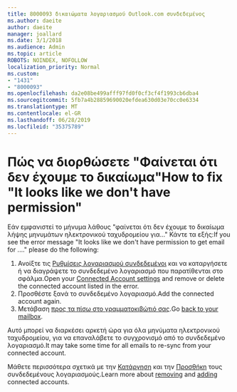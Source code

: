 ```yaml
---
title: 8000093 δικαιώματα λογαριασμού Outlook.com συνδεδεμένος
ms.author: daeite
author: daeite
manager: joallard
ms.date: 3/1/2018
ms.audience: Admin
ms.topic: article
ROBOTS: NOINDEX, NOFOLLOW
localization_priority: Normal
ms.custom:
- "1431"
- "8000093"
ms.openlocfilehash: da2e08be499afff97fd0f0cf3cf4f1993cb6dba4
ms.sourcegitcommit: 5fb7a4b28859690020efdea630d03e70cc0e6334
ms.translationtype: MT
ms.contentlocale: el-GR
ms.lasthandoff: 06/28/2019
ms.locfileid: "35375789"
---
```

# <a name="how-to-fix-it-looks-like-we-dont-have-permission"></a><span data-ttu-id="199e9-102">Πώς να διορθώσετε "Φαίνεται ότι δεν έχουμε το δικαίωμα"</span><span class="sxs-lookup"><span data-stu-id="199e9-102">How to fix "It looks like we don't have permission"</span></span>

<span data-ttu-id="199e9-103">Εάν εμφανιστεί το μήνυμα λάθους "φαίνεται ότι δεν έχουμε το δικαίωμα λήψης μηνυμάτων ηλεκτρονικού ταχυδρομείου για..." Κάντε τα εξής:</span><span class="sxs-lookup"><span data-stu-id="199e9-103">If you see the error message "It looks like we don't have permission to get email for ...." please do the following:</span></span>

1. <span data-ttu-id="199e9-104">Ανοίξτε τις [Ρυθμίσεις λογαριασμού συνδεδεμένοι](https://outlook.live.com/mail/options/mail/accounts) και να καταργήσετε ή να διαγράψετε το συνδεδεμένο λογαριασμό που παρατίθενται στο σφάλμα.</span><span class="sxs-lookup"><span data-stu-id="199e9-104">Open your [Connected Account settings](https://outlook.live.com/mail/options/mail/accounts) and remove or delete the connected account listed in the error.</span></span>
2. <span data-ttu-id="199e9-105">Προσθέστε ξανά το συνδεδεμένο λογαριασμό.</span><span class="sxs-lookup"><span data-stu-id="199e9-105">Add the connected account again.</span></span>
3. <span data-ttu-id="199e9-106">Μετάβαση [προς τα πίσω στο γραμματοκιβώτιό σας](https://outlook.live.com/mail/inbox).</span><span class="sxs-lookup"><span data-stu-id="199e9-106">Go [back to your mailbox](https://outlook.live.com/mail/inbox).</span></span>

<span data-ttu-id="199e9-107">Αυτό μπορεί να διαρκέσει αρκετή ώρα για όλα μηνύματα ηλεκτρονικού ταχυδρομείου, για να επαναλάβετε το συγχρονισμό από το συνδεδεμένο λογαριασμό.</span><span class="sxs-lookup"><span data-stu-id="199e9-107">It may take some time for all emails to re-sync from your connected account.</span></span>

<span data-ttu-id="199e9-108">Μάθετε περισσότερα σχετικά με την [Κατάργηση](https://support.office.com/article/0b9a6b95-ff1b-46c1-bf60-d6b3b82c5ac8) και την [Προσθήκη](https://support.office.com/article/c5224df4-5885-4e79-91ba-523aa743f0ba) τους συνδεδεμένους λογαριασμούς.</span><span class="sxs-lookup"><span data-stu-id="199e9-108">Learn more about [removing](https://support.office.com/article/0b9a6b95-ff1b-46c1-bf60-d6b3b82c5ac8) and [adding](https://support.office.com/article/c5224df4-5885-4e79-91ba-523aa743f0ba) connected accounts.</span></span>
